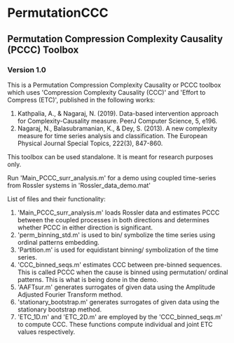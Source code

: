 # PermutationCCC

## Permutation Compression Complexity Causality (PCCC) Toolbox
### Version 1.0

This is a Permutation Compression Complexity Causality or PCCC toolbox which uses 'Compression Complexity Causality (CCC)' and 'Effort to Compress (ETC)', published in the following works:

1. Kathpalia, A., & Nagaraj, N. (2019). Data-based intervention approach for Complexity-Causality measure. PeerJ Computer Science, 5, e196.
2. Nagaraj, N., Balasubramanian, K., & Dey, S. (2013). A new complexity measure for time series analysis and classification. The European Physical Journal Special Topics, 222(3), 847-860.


This toolbox can be used standalone. It is meant for research purposes only.

Run 'Main_PCCC_surr_analysis.m' for a demo using coupled time-series from Rossler systems in 'Rossler_data_demo.mat'

List of files and their functionality:
1.  'Main_PCCC_surr_analysis.m' loads Rossler data and estimates PCCC between the coupled processes in both directions and determines whether PCCC in either direction is significant.
2. 'perm_binning_std.m' is used to bin/ symbolize the time series using ordinal patterns embedding.
3. 'Partition.m' is used for equidistant binning/ symbolization of the time series.
4. 'CCC_binned_seqs.m' estimates CCC between pre-binned sequences. This is called PCCC when the cause is binned using permutation/ ordinal patterns. This is what is being done in the demo.
5. 'AAFTsur.m' generates surrogates of given data using the Amplitude Adjusted Fourier Transform method.
6.  'stationary_bootstrap.m' generates surrogates of given data using the stationary bootstrap method.
7. 'ETC_1D.m' and 'ETC_2D.m' are employed by the 'CCC_binned_seqs.m' to compute CCC. These functions compute individual and joint ETC values respectively.